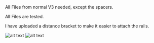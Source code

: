 All Files from normal V3 needed, except the spacers.

All Files are tested.

I have uploaded a distance bracket to make it easier to attach the rails.

![alt text](https://github.com/kevinakasam/BeltDrivenEnder3/blob/main/V3_MGN/MGN.PNG)
![alt text](https://github.com/kevinakasam/BeltDrivenEnder3/blob/main/V3_MGN/MGN1.PNG)
